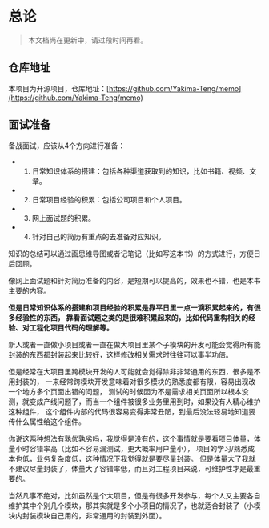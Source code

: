 # 总论

> 本文档尚在更新中，请过段时间再看。

## 仓库地址

本项目为开源项目，仓库地址：[https://github.com/Yakima-Teng/memo](https://github.com/Yakima-Teng/memo)

## 面试准备

备战面试，应该从4个方向进行准备：

- 1. 日常知识体系的搭建：包括各种渠道获取到的知识，比如书籍、视频、文章。
- 2. 日常项目经验的积累：包括公司项目和个人项目。
- 3. 网上面试题的积累。
- 4. 针对自己的简历有重点的去准备对应知识。

知识的总结可以通过画思维导图或者记笔记（比如写这本书）的方式进行，方便日后回顾。

像网上面试题和针对简历准备的内容，是短期可以提高的，效果也不错，也是本书主要的内容。

**但是日常知识体系的搭建和项目经验的积累是靠平日里一点一滴积累起来的，有很多经验性的东西，
靠看面试题之类的是很难积累起来的，比如代码重构相关的经验、对工程化项目代码的理解等。**

新人或者一直做小项目或者一直在做大项目里某个子模块的开发可能会觉得所有能封装的东西都封装起来比较好，这样修改相关需求时往往可以事半功倍。

但是经常在大项目里跨模块开发的人可能就会觉得除非非常通用的东西，很多是不用封装的，
一来经常跨模块开发意味着对很多模块的熟悉度都有限，容易出现改一个地方多个页面出错的问题，
测试的时候因为不是需求相关页面所以根本没测，就变成产线问题了，而当一个组件被很多业务里用到时，如果没有人精心维护这种组件，
这个组件内部的代码很容易变得非常丑陋，到最后没法轻易地知道要传什么属性给这个组件。

你说这两种想法有孰优孰劣吗，我觉得是没有的，这个事情就是要看项目体量，体量小时容错率高（比如不容易漏测试，更大概率用户量小），
项目的学习/熟悉成本也低，业务复杂度低，这种情况下我觉得就是要尽量封装。
但是体量大了我就不建议尽量封装了，体量大了容错率低，而且对工程项目来说，可维护性才是最重要的。

当然凡事不绝对，比如虽然是个大项目，但是有很多开发参与，每个人又主要各自维护其中个别几个模块，那其实就是多个小项目的情况了，也就适合封装了（小模块内封装模块自己用的，非常通用的封装到外面）。
